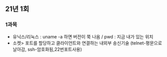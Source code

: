 ## 21년 1회

### 1과목

- 유닉스/리눅스 : uname -a 하면 버전이 쭉 나옴 / pwd : 지금 내가 있는 위치
- 소켓> 포트를 할당하고 클라이언트와 연결하는 내외부 송신기술 (telnet-평문으로날아감, ssh-암호화됨,22번포트사용)

